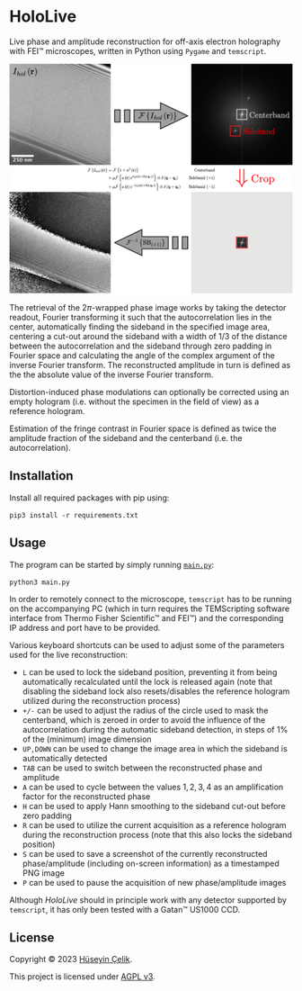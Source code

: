 # HoloLive
Live phase and amplitude reconstruction for off-axis electron holography with FEI™ microscopes, written in Python using `Pygame` and `temscript`.

![Off-Axis Electron Holography Phase Reconstruction](/docs/TEM-off-axis-holography-reconstruction.png)

The retrieval of the $2\pi$-wrapped phase image works by taking the detector readout, Fourier transforming it such that the autocorrelation lies in the center, automatically finding the sideband in the specified image area, centering a cut-out around the sideband with a width of $1/3$ of the distance between the autocorrelation and the sideband through zero padding in Fourier space and calculating the angle of the complex argument of the inverse Fourier transform. The reconstructed amplitude in turn is defined as the the absolute value of the inverse Fourier transform.

Distortion-induced phase modulations can optionally be corrected using an empty hologram (i.e. without the specimen in the field of view) as a reference hologram.

Estimation of the fringe contrast in Fourier space is defined as twice the amplitude fraction of the sideband and the centerband (i.e. the autocorrelation).
## Installation
Install all required packages with pip using:
```
pip3 install -r requirements.txt
```

## Usage
The program can be started by simply running [`main.py`](/main.py):
```
python3 main.py
```
In order to remotely connect to the microscope, `temscript` has to be running on the accompanying PC (which in turn requires the TEMScripting software interface from Thermo Fisher Scientific™ and FEI™) and the corresponding IP address and port have to be provided.

Various keyboard shortcuts can be used to adjust some of the parameters used for the live reconstruction:
- `L` can be used to lock the sideband position, preventing it from being automatically recalculated until the lock is released again (note that disabling the sideband lock also resets/disables the reference hologram utilized during the reconstruction process)
- `+/-` can be used to adjust the radius of the circle used to mask the centerband, which is zeroed in order to avoid the influence of the autocorrelation during the automatic sideband detection, in steps of $1$% of the (minimum) image dimension
- `UP,DOWN` can be used to change the image area in which the sideband is automatically detected
- `TAB` can be used to switch between the reconstructed phase and amplitude
- `A` can be used to cycle between the values $1,2,3,4$ as an amplification factor for the reconstructed phase
- `H` can be used to apply Hann smoothing to the sideband cut-out before zero padding
- `R` can be used to utilize the current acquisition as a reference hologram during the reconstruction process (note that this also locks the sideband position)
- `S` can be used to save a screenshot of the currently reconstructed phase/amplitude (including on-screen information) as a timestamped PNG image
- `P` can be used to pause the acquisition of new phase/amplitude images

Although *HoloLive* should in principle work with any detector supported by `temscript`, it has only been tested with a Gatan™ US1000 CCD.

## License
Copyright © 2023 [Hüseyin Çelik](https://www.github.com/hueseyincelik).

This project is licensed under [AGPL v3](/LICENSE).
